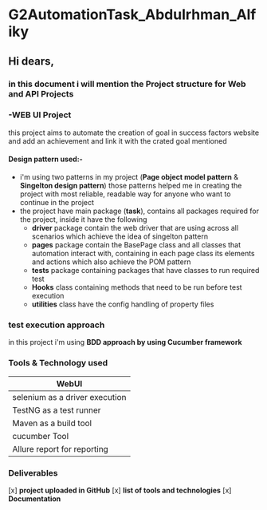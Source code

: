 # G2AutomationTask_Abdulrhman_Alfiky

## Hi dears,
### in this document i will mention the Project structure for Web and API Projects

### -WEB UI Project
this project aims to automate the creation of goal in success factors website and add an achievement and link it with the crated goal mentioned 

#### Design pattern used:- 
- i'm using two patterns in my project (**Page object model pattern** & **Singelton design pattern**) 
those patterns helped me in creating the project with most reliable, readable way for anyone who want to continue in the project
- the project have main package (**task**), contains all packages required for the project, inside it have the following
    - **driver** package contain the web driver that are using across all scenarios which achieve the idea of singelton pattern
    - **pages** package contain the BasePage class and all classes that automation interact with, containing in each page class its elements and actions which also achieve the POM pattern 
    - **tests** package containing packages that have classes to run required test 
    - **Hooks** class containing methods that need to be run before test execution
    - **utilities** class have the config handling of property files 
  

### test execution approach 
in this project i'm using ****BDD approach** by using Cucumber framework**  



### Tools & Technology used
| WebUI                              | 
|------------------------------------|
| selenium as a driver execution     | 
| TestNG as a test runner            | 
| Maven as a build tool              | 
| cucumber Tool                      | 
| Allure report for reporting        |

### Deliverables 
[x] **project uploaded in GitHub** 
[x] **list of tools and technologies**
[x] **Documentation**



